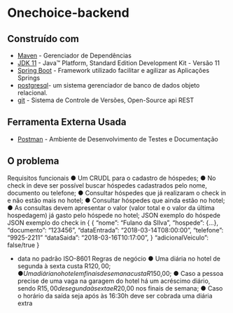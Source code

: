 # Onechoice-backend


## Construído com

* 	[Maven](https://maven.apache.org/) - Gerenciador de Dependências
* 	[JDK 11](http://www.oracle.com/technetwork/java/javase/downloads/jdk11-downloads-2133151.html) - Java™️ Platform, Standard Edition Development Kit - Versão 11
* 	[Spring Boot](https://spring.io/projects/spring-boot) - Framework utilizado facilitar e agilizar as Aplicações Springs
* 	[postgresql](https://www.postgresql.org/download/)-  um sistema gerenciador de banco de dados objeto relacional.
* 	[git](https://git-scm.com/) - Sistema de Controle de Versões, Open-Source
api REST

## Ferramenta Externa Usada

* [Postman](https://www.getpostman.com/) - Ambiente de Desenvolvimento de Testes e Documentação

## O problema
Requisitos funcionais
● Um CRUDL para o cadastro de hóspedes;
● No check in deve ser possível buscar hóspedes cadastrados pelo nome, documento
ou telefone;
● Consultar hóspedes que já realizaram o check in e não estão mais no hotel;
● Consultar hóspedes que ainda estão no hotel;
● As consultas devem apresentar o valor (valor total e o valor da última hospedagem)
já gasto pelo hóspede no hotel;
JSON exemplo do hóspede JSON exemplo do check in
{ {
“nome”: “Fulano da SIlva”, “hospede”: {...},
“documento”: “123456”, “dataEntrada”: “2018-03-14T08:00:00”,
“telefone”: “9925-2211” “dataSaida”: “2018-03-16T10:17:00”,
} “adicionalVeiculo”: false/true
}
* data no padrão ISO-8601
Regras de negócio
● Uma diária no hotel de segunda à sexta custa R$120,00;
● Uma diária no hotel em finais de semana custa R$150,00;
● Caso a pessoa precise de uma vaga na garagem do hotel há um acréscimo diário,
sendo R$15,00 de segunda à sexta e R$20,00 nos finais de semana;
● Caso o horário da saída seja após às 16:30h deve ser cobrada uma diária extra

